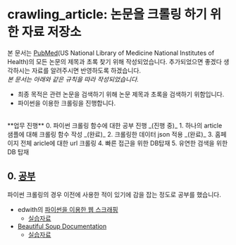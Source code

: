 # crawling_article: 논문을 크롤링 하기 위한 자료 저장소
본 문서는 [PubMed](https://www.ncbi.nlm.nih.gov/pubmed/)(US National Library of Medicine National Institutes of Health)의 모든 논문의 제목과 초록 찾기 위해 작성되었습니다.
추가되었으면 좋겠다 생각하시는 자료를 알려주시면 반영하도록 하겠습니다.
<br/> 
_본 문서는 아래와 같은 규칙을 따라 작성되었습니다._
- 최종 목적은 관련 논문을 검색하기 위해 논문 제목과 초록을 검색하기 위함입니다.
- 파이썬을 이용한 크롤링을 진행합니다.
<br/>
**업무 진행**
0. 파이썬 크롤링 함수에 대한 공부 진행 _(진행 중)_
1. 하나의 article 샘플에 대해 크롤링 함수 작성 _(완료)_
2. 크롤링한 데이터 json 적용 _(완료)_
3. 홈페이지 전체 aricle에 대한 url 크롤링
4. 빠른 접근을 위한 DB탑재
5. 유연한 검색을 위한 DB 탑재

## 0. [공부](https://github.com/embed-Rayn/crawling_article/tree/master/study)
파이썬 크롤링의 경우 이전에 사용한 적이 있기에 감을 잡는 정도로 공부를 했습니다.
- edwith의 [파이썬을 이용한 웹 스크래핑](https://www.edwith.org/python-network-data/joinLectures/13749)
	- [실습자료](https://github.com/embed-Rayn/crawling_article/blob/master/study/crawling_theory.ipynb)
- [Beautiful Soup Documentation](https://www.crummy.com/software/BeautifulSoup/bs4/doc/)
	- [실습자료](https://github.com/embed-Rayn/crawling_article/blob/master/study/crawling_bs_study.ipynb)

